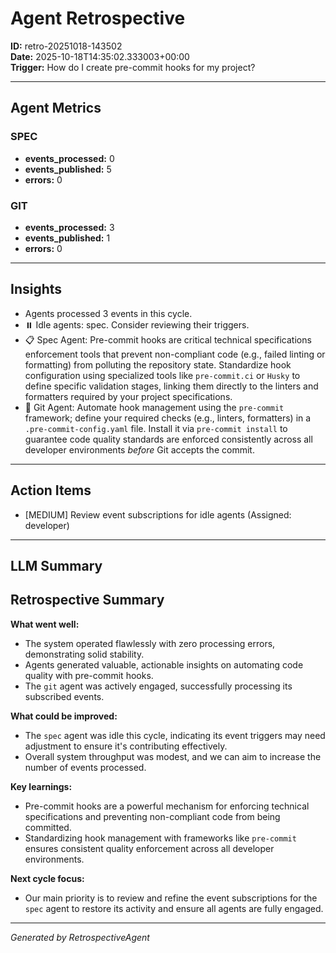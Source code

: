 # Agent Retrospective
**ID:** retro-20251018-143502  
**Date:** 2025-10-18T14:35:02.333003+00:00  
**Trigger:** How do I create pre-commit hooks for my project?

---

## Agent Metrics

### SPEC
- **events_processed:** 0
- **events_published:** 5
- **errors:** 0

### GIT
- **events_processed:** 3
- **events_published:** 1
- **errors:** 0

---

## Insights

- Agents processed 3 events in this cycle.
- ⏸️ Idle agents: spec. Consider reviewing their triggers.
- 📋 Spec Agent: Pre-commit hooks are critical technical specifications enforcement tools that prevent non-compliant code (e.g., failed linting or formatting) from polluting the repository state. Standardize hook configuration using specialized tools like `pre-commit.ci` or `Husky` to define specific validation stages, linking them directly to the linters and formatters required by your project specifications.
- 🔧 Git Agent: Automate hook management using the `pre-commit` framework; define your required checks (e.g., linters, formatters) in a `.pre-commit-config.yaml` file. Install it via `pre-commit install` to guarantee code quality standards are enforced consistently across all developer environments *before* Git accepts the commit.

---

## Action Items

- [MEDIUM] Review event subscriptions for idle agents (Assigned: developer)

---

## LLM Summary

## Retrospective Summary

**What went well:**
- The system operated flawlessly with zero processing errors, demonstrating solid stability.
- Agents generated valuable, actionable insights on automating code quality with pre-commit hooks.
- The `git` agent was actively engaged, successfully processing its subscribed events.

**What could be improved:**
- The `spec` agent was idle this cycle, indicating its event triggers may need adjustment to ensure it's contributing effectively.
- Overall system throughput was modest, and we can aim to increase the number of events processed.

**Key learnings:**
- Pre-commit hooks are a powerful mechanism for enforcing technical specifications and preventing non-compliant code from being committed.
- Standardizing hook management with frameworks like `pre-commit` ensures consistent quality enforcement across all developer environments.

**Next cycle focus:**
- Our main priority is to review and refine the event subscriptions for the `spec` agent to restore its activity and ensure all agents are fully engaged.

---

*Generated by RetrospectiveAgent*
